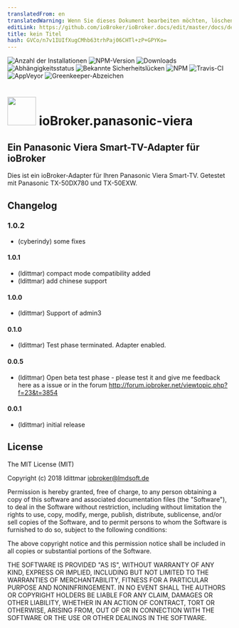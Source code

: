```yaml
---
translatedFrom: en
translatedWarning: Wenn Sie dieses Dokument bearbeiten möchten, löschen Sie bitte das Feld "translationsFrom". Andernfalls wird dieses Dokument automatisch erneut übersetzt
editLink: https://github.com/ioBroker/ioBroker.docs/edit/master/docs/de/adapterref/iobroker.panasonic-viera/README.md
title: kein Titel
hash: GVCo/n7v1IUIfXugCMhb63trhPaj06CHTl+zP+GPYKo=
---
```

![Anzahl der Installationen](http://iobroker.live/badges/panasonic-viera-stable.svg)
![NPM-Version](http://img.shields.io/npm/v/iobroker.panasonic-viera.svg)
![Downloads](https://img.shields.io/npm/dm/iobroker.panasonic-viera.svg)
![Abhängigkeitsstatus](https://img.shields.io/david/iobroker-community-adapters/iobroker.panasonic-viera.svg)
![Bekannte Sicherheitslücken](https://snyk.io/test/github/iobroker-community-adapters/ioBroker.panasonic-viera/badge.svg)
![NPM](https://nodei.co/npm/iobroker.panasonic-viera.png?downloads=true)
![Travis-CI](http://img.shields.io/travis/iobroker-community-adapters/ioBroker.panasonic-viera/master.svg)
![AppVeyor](https://ci.appveyor.com/api/projects/status/github/iobroker-community-adapters/ioBroker.panasonic-viera?branch=master&svg=true)
![Greenkeeper-Abzeichen](https://badges.greenkeeper.io/iobroker-community-adapters/ioBroker.panasonic-viera.svg)

<h1><img src="https://raw.githubusercontent.com/iobroker-community-adapters/ioBroker.panasonic-viera/master/admin/panasonic-viera.png" width="64"/> ioBroker.panasonic-viera </h1>

## Ein Panasonic Viera Smart-TV-Adapter für ioBroker
Dies ist ein ioBroker-Adapter für Ihren Panasonic Viera Smart-TV. Getestet mit Panasonic TX-50DX780 und TX-50EXW.

## Changelog

### 1.0.2
* (cyberindy) some fixes

#### 1.0.1
* (ldittmar) compact mode compatibility added
* (ldittmar) add chinese support

#### 1.0.0
* (ldittmar) Support of admin3

#### 0.1.0
* (ldittmar) Test phase terminated. Adapter enabled.

#### 0.0.5
* (ldittmar) Open beta test phase - please test it and give me feedback here as a issue or in the forum http://forum.iobroker.net/viewtopic.php?f=23&t=3854

#### 0.0.1
* (ldittmar) initial release

## License
The MIT License (MIT)

Copyright (c) 2018 ldittmar <iobroker@lmdsoft.de>

Permission is hereby granted, free of charge, to any person obtaining a copy
of this software and associated documentation files (the "Software"), to deal
in the Software without restriction, including without limitation the rights
to use, copy, modify, merge, publish, distribute, sublicense, and/or sell
copies of the Software, and to permit persons to whom the Software is
furnished to do so, subject to the following conditions:

The above copyright notice and this permission notice shall be included in
all copies or substantial portions of the Software.

THE SOFTWARE IS PROVIDED "AS IS", WITHOUT WARRANTY OF ANY KIND, EXPRESS OR
IMPLIED, INCLUDING BUT NOT LIMITED TO THE WARRANTIES OF MERCHANTABILITY,
FITNESS FOR A PARTICULAR PURPOSE AND NONINFRINGEMENT. IN NO EVENT SHALL THE
AUTHORS OR COPYRIGHT HOLDERS BE LIABLE FOR ANY CLAIM, DAMAGES OR OTHER
LIABILITY, WHETHER IN AN ACTION OF CONTRACT, TORT OR OTHERWISE, ARISING FROM,
OUT OF OR IN CONNECTION WITH THE SOFTWARE OR THE USE OR OTHER DEALINGS IN
THE SOFTWARE.